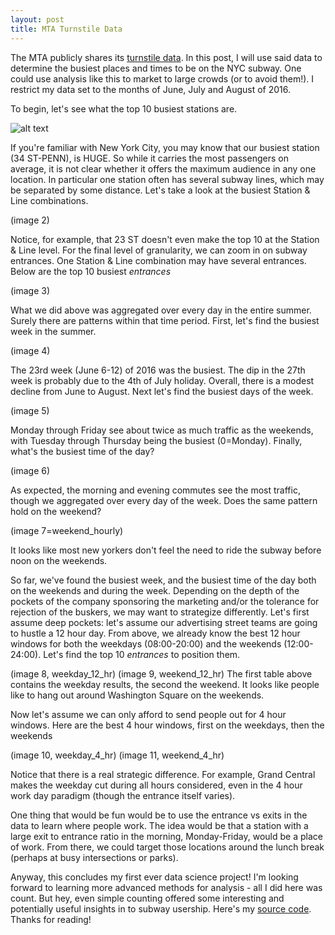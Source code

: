 ```yaml
---
layout: post
title: MTA Turnstile Data
---
```


The MTA publicly shares its [turnstile data](http://web.mta.info/developers/turnstile.html). In this post, I will use said data to determine the busiest places and times to be on the NYC subway. One could use analysis like this to market to large crowds (or to avoid them!). I restrict my data set to the months of June, July and August of 2016.

To begin, let's see what the top 10 busiest stations are.

![alt text](https://github.com/michaelaaroncantrell/Metis-Project1/blob/master/Images/Agg_station.png "some title")


If you're familiar with New York City, you may know that our busiest station (34 ST-PENN), is HUGE. So while it carries the most passengers on average, it is not clear whether it offers the maximum audience in any one location. In particular one station often has several subway lines, which may be separated by some distance. Let's take a look at the busiest Station & Line combinations.

(image 2)

Notice, for example, that 23 ST doesn't even make the top 10 at the Station & Line level. For the final level of granularity, we can zoom in on subway entrances. One Station & Line combination may have several entrances. Below are the top 10 busiest *entrances*

(image 3)

What we did above was aggregated over every day in the entire summer. Surely there are patterns within that time period. First, let's find the busiest week in the summer.

(image 4)

The 23rd week (June 6-12) of 2016 was the busiest. The dip in the 27th week is probably due to the 4th of July holiday. Overall, there is a modest decline from June to August. Next let's find the busiest days of the week.

(image 5)

Monday through Friday see about twice as much traffic as the weekends, with Tuesday through Thursday being the busiest (0=Monday). Finally, what's the busiest time of the day?

(image 6)

As expected, the morning and evening commutes see the most traffic, though we aggregated over every day of the week. Does the same pattern hold on the weekend?

(image 7=weekend_hourly)

It looks like most new yorkers don't feel the need to ride the subway before noon on the weekends.

So far, we've found the busiest week, and the busiest time of the day both on the weekends and during the week. Depending on the depth of the pockets of the company sponsoring the marketing and/or the tolerance for rejection of the buskers, we may want to strategize differently. Let's first assume deep pockets: let's assume our advertising street teams are going to hustle a 12 hour day. From above, we already know the best 12 hour windows for both the weekdays (08:00-20:00) and the weekends (12:00-24:00). Let's find the top 10 *entrances* to position them. 

(image 8, weekday_12_hr)
(image 9, weekend_12_hr)
The first table above contains the weekday results, the second the weekend. It looks like people like to hang out around Washington Square on the weekends.

Now let's assume we can only afford to send people out for 4 hour windows. Here are the best 4 hour windows, first on the weekdays, then the weekends

(image 10, weekday_4_hr)
(image 11, weekend_4_hr)

Notice that there is a real strategic difference. For example, Grand Central makes the weekday cut during all hours considered, even in the 4 hour work day paradigm (though the entrance itself varies).

One thing that would be fun would be to use the entrance vs exits in the data to learn where people work. The idea would be that a station with a large exit to entrance ratio in the morning, Monday-Friday, would be a place of work. From there, we could target those locations around the lunch break (perhaps at busy intersections or parks).

Anyway, this concludes my first ever data science project! I'm looking forward to learning more advanced methods for analysis - all I did here was count. But hey, even simple counting offered some interesting and potentially useful insights in to subway usership. Here's my [source code](http://localhost:8888/notebooks/ds/metis/metisgh/Metis-Project1/MTA_Final.ipynb). Thanks for reading!

